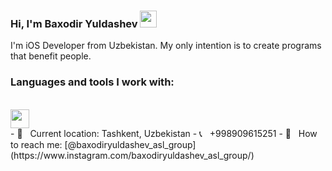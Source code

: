 ### Hi, I'm Baxodir Yuldashev <img src="https://media1.giphy.com/media/hvRJCLFzcasrR4ia7z/giphy.gif" width="27px">

I'm iOS Developer from Uzbekistan. My only intention is to create programs that benefit people.

### Languages and tools I work with:
<br />
<code><img src="https://developer.apple.com/swift/images/swift-og.png" width="30px"></code>
<br />
- 📍 &nbsp; Current location: Tashkent, Uzbekistan
- 📞 &nbsp; +998909615251
- 📨 &nbsp; How to reach me: [@baxodiryuldashev_asl_group](https://www.instagram.com/baxodiryuldashev_asl_group/)

